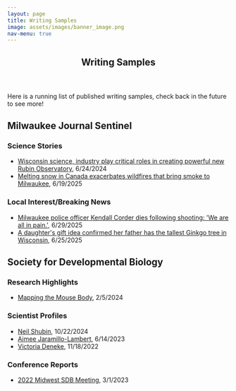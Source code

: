```yaml
---
layout: page
title: Writing Samples
image: assets/images/banner_image.png
nav-menu: true
---
```


<!-- Main -->
<div id="main" class="alt">

<!-- One -->
<section id="one">
	 <div class="inner">
		<header class="major">
			<h1>Writing Samples</h1>
		</header>
    <p>Here is a running list of published writing samples, check back in the future to see more!</p>

<div class="row">
	<div class="12u 12u$(small)">
		<h2>Milwaukee Journal Sentinel</h2>

<div class="row">
	<div class="12u 12u$(small)">
		<h3>Science Stories</h3>
<ul>
	  <li> <a href="https://www.jsonline.com/story/news/2025/06/24/wisconsin-science-industry-help-create-new-international-observatory/84323929007/" target="_blank" rel="noopener noreferrer"> Wisconsin science, industry play critical roles in creating powerful new Rubin Observatory</a>, 6/24/2024 
	<li> <a href="https://www.jsonline.com/story/news/local/2025/06/19/climate-change-exacerbates-wildfires-and-affects-milwaukee-air-quality/84229002007/" target="_blank" rel="noopener noreferrer"> Melting snow in Canada exacerbates wildfires that bring smoke to Milwaukee</a>, 6/19/2025</li> 
</ul>

<div class="row">
	<div class="12u 12u$(small)">
		<h3>Local Interest/Breaking News</h3>
<ul>
	<li> <a href="https://www.jsonline.com/story/news/crime/2025/06/29/milwaukee-police-officers-dies-following-shooting/84389153007/" target="_blank" rel="noopener noreferrer"> Milwaukee police officer Kendall Corder dies following shooting: 'We are all in pain.'</a>, 6/29/2025
	<li> <a href="https://www.jsonline.com/story/news/2025/06/25/tallest-gingko-tree-in-wisconsin-is-in-milwaukee-mans-front-yard/84263681007/" target="_blank" rel="noopener noreferrer"> A daughter's gift idea confirmed her father has the tallest Ginkgo tree in Wisconsin</a>, 6/25/2025</li>
</ul>

<div class="row">
	<div class="12u 12u$(small)">
		<h2>Society for Developmental Biology</h2>

<div class="row">
	<div class="12u 12u$(small)">
		<h3>Research Highlights</h3>
<ul>
	<li> <a href="https://www.sdbonline.org/resource?ResourceID=4324" target="_blank" rel="noopener noreferrer"> Mapping the Mouse Body</a>, 2/5/2024</li>

</ul>	

<div class="row">
	<div class="12u 12u$(small)">
			<h3>Scientist Profiles</h3>
<ul>
		<li> <a href="https://www.sdbonline.org/resource?ResourceID=4377" target="_blank" rel="noopener noreferrer"> Neil Shubin</a>, 10/22/2024</li>
  		<li> <a href="https://www.sdbonline.org/resource?ResourceID=4206" target="_blank" rel="noopener noreferrer"> Aimee Jaramillo-Lambert</a>, 6/14/2023</li>
    		<li> <a href="https://www.sdbonline.org/resource?ResourceID=4107" target="_blank" rel="noopener noreferrer"> Victoria Deneke</a>, 11/18/2022</li>

</ul>

<div class="row">
	<div class="12u 12u$(small)">
			<h3>Conference Reports</h3>
<ul>
		<li> <a href="https://www.sdbonline.org/resource?ResourceID=4167" target="_blank" rel="noopener noreferrer"> 2022 Midwest SDB Meeting</a>, 3/1/2023</li>

</ul>	

